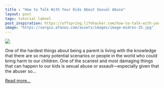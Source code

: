 ```yaml
---
title : "How to Talk With Your Kids About Sexual Abuse"
layout: post
tags: tutorial labnol
post_inspiration: https://offspring.lifehacker.com/how-to-talk-with-your-kids-about-sexual-abuse-1846628787
image: "https://sergio.afanou.com/assets/images/image-midres-25.jpg"
---
```


<img src="https://i.kinja-img.com/gawker-media/image/upload/s--ltJGniq1--/c_fit,fl_progressive,q_80,w_636/c2sxx14q0w2ff5pv9n7c.jpg" /><p>One of the hardest things about being a parent is living with the knowledge that there are so many potential scenarios or people in the world who could bring harm to our children. One of the scariest and most damaging things that can happen to our kids is sexual abuse or assault—especially given that the abuser so…</p><p><a href="https://offspring.lifehacker.com/how-to-talk-with-your-kids-about-sexual-abuse-1846628787">Read more...</a></p>